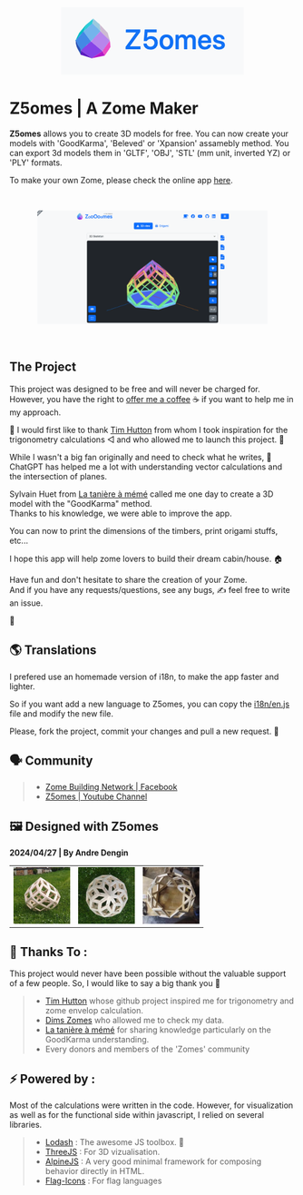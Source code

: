 <p align="center">
<img src="/img/z5omes_title.png" height="119">
</p>

# Z5omes | A Zome Maker

<b>Z5omes</b> allows you to create 3D models for free.
You can now create your models with 'GoodKarma', 'Beleved' or 'Xpansion' assamebly method.
You can export 3d models them in 'GLTF', 'OBJ', 'STL' (mm unit, inverted YZ) or 'PLY' formats.

To make your own Zome, please check the online app [here](https://florianwns.github.io/z5omes/).

<br>
<p align="center">
    <img src="/ressources/gif%20z5omes/z5omes%20v1.0.10b03.gif" height="200">
</p>
<br>

## The Project

This project was designed to be free and will never be charged for. 
However, you have the right to [offer me a coffee](https://www.paypal.com/paypalme/z5omes) ☕ if you want to help me in my approach.

🙏 I would first like to thank [Tim Hutton](https://github.com/timhutton/) from whom I took inspiration 
for the trigonometry calculations ◁ and who allowed me to launch this project. 🚀

While I wasn't a big fan originally and need to check what he writes, 
🤖 ChatGPT has helped me a lot with understanding vector calculations and the intersection of planes.

Sylvain Huet from [La tanière à mémé](https://www.domegeodesique-yourte.com/) called me one day 
to create a 3D model with the "GoodKarma" method. 
<br>Thanks to his knowledge, we were able to improve the app.

You can now to print the dimensions of the timbers, print origami stuffs, etc...

I hope this app will help zome lovers to build their dream cabin/house. 🏠

Have fun and don't hesitate to share the creation of your Zome.<br>
And if you have any requests/questions, see any bugs, ✍ feel free to write an issue.

🌟


## 🌎 Translations

I prefered use an homemade version of i18n, to make the app faster and lighter.

So if you want add a new language to Z5omes, 
you can copy the [i18n/en.js](i18n/en.js) file and modify the new file.

Please, fork the project, commit your changes and pull a new request. 🙏


## 🗣 Community 

> * [Zome Building Network | Facebook](https://www.facebook.com/groups/1130103323709157)
> * [Z5omes | Youtube Channel](https://www.youtube.com/@Z5omes)


## 🖼 Designed with Z5omes

<b>2024/04/27 | By Andre Dengin</b>

<table>
  <tr>
    <td valign="middle">
        <img src="/img/designed_with/20240427_by_andre_dengin_1.jpg " width="100" height="100">
    </td>
    <td valign="middle">
        <img src="/img/designed_with/20240427_by_andre_dengin_2.jpg " width="100" height="100">
    </td>
    <td valign="middle">
        <img src="/img/designed_with/20240427_by_andre_dengin_3.jpg " width="100" height="100">
    </td>
  </tr>
</table>


## 🙏 Thanks To :

This project would never have been possible without the valuable support of a few people. 
So, I would like to say a big thank you 🙏

> * [Tim Hutton](https://github.com/timhutton/) whose github project inspired me for trigonometry and zome envelop calculation.
> * [Dims Zomes](http://www.rusticdomes.com/software.html) who allowed me to check my data.
> * [La tanière à mémé](https://www.domegeodesique-yourte.com/) for sharing knowledge particularly on the GoodKarma understanding.
> * Every donors and members of the 'Zomes' community



## ⚡ Powered by :

Most of the calculations were written in the code.
However, for visualization as well as for the functional side within javascript,
I relied on several libraries.

> * [Lodash](https://lodash.com/) : The awesome JS toolbox. 🧰
> * [ThreeJS](https://threejs.org/) : For 3D vizualisation.
> * [AlpineJS](https://alpinejs.dev/) : A very good minimal framework for composing behavior directly in HTML.
> * [Flag-Icons](https://github.com/lipis/flag-icons) : For flag languages
